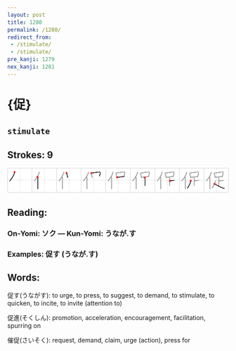 ```yaml
---
layout: post
title: 1280
permalink: /1280/
redirect_from:
 - /stimulate/
 - /stimulate/
pre_kanji: 1279
nex_kanji: 1281
---
```


# {促}

## `stimulate`

## Strokes: 9

<div class="stroke"><img src="../images/E4BF83.png" /></div>

## Reading:

### On-Yomi: ソク &mdash; Kun-Yomi: うなが.す

### Examples: 促す (うなが.す)

## Words:

促す(うながす): to urge, to press, to suggest, to demand, to stimulate, to quicken, to incite, to invite (attention to)

促進(そくしん): promotion, acceleration, encouragement, facilitation, spurring on

催促(さいそく): request, demand, claim, urge (action), press for
